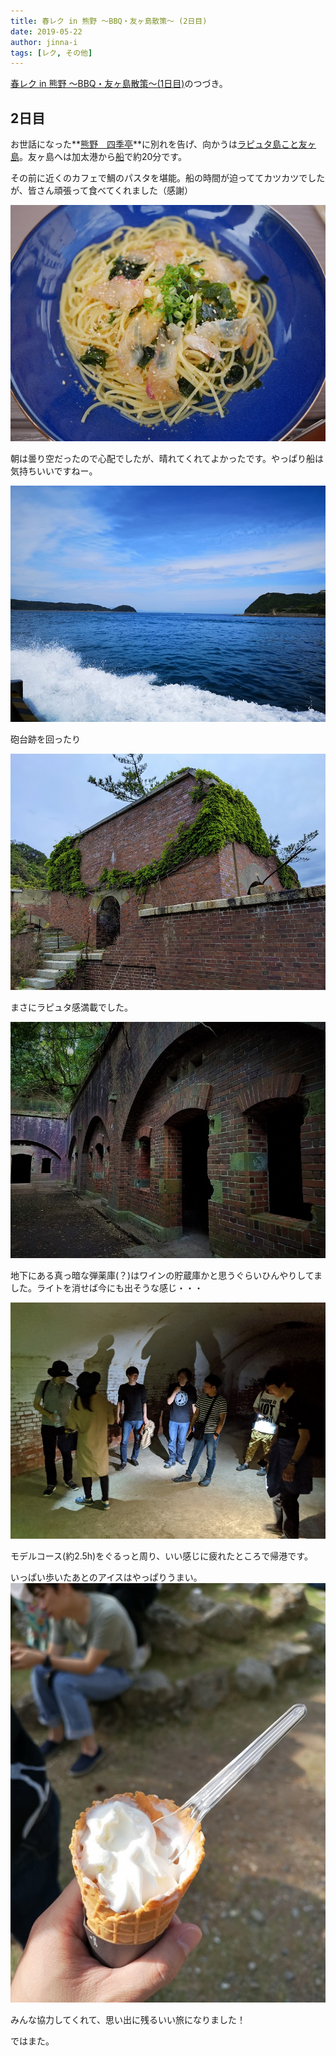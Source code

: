 ```yaml
---
title: 春レク in 熊野 ～BBQ・友ヶ島散策～ (2日目)
date: 2019-05-22
author: jinna-i
tags: [レク, その他]
---
```


[春レク in 熊野 ～BBQ・友ヶ島散策～(1日目)](/2019-spring-recreation-day1)のつづき。

## 2日目

お世話になった**[熊野　四季亭](http://kumano.shikitei.info/)**に別れを告げ、向かうは[ラピュタ島こと友ヶ島](http://www.wakayamakanko.com/sightseeing/nature2.html)。友ヶ島へは加太港から[船](http://tomogashimakisen.com/)で約20分です。

その前に近くのカフェで鯛のパスタを堪能。船の時間が迫っててカツカツでしたが、皆さん頑張って食べてくれました（感謝）

![](images/2019-spring-recreation-day2-1.jpg)

朝は曇り空だったので心配でしたが、晴れてくれてよかったです。やっぱり船は気持ちいいですねー。

![](images/2019-spring-recreation-day2-2.jpg)

砲台跡を回ったり

![](images/2019-spring-recreation-day2-3.jpg)



まさにラピュタ感満載でした。

![](images/2019-spring-recreation-day2-4.jpg)

地下にある真っ暗な弾薬庫(？)はワインの貯蔵庫かと思うぐらいひんやりしてました。ライトを消せば今にも出そうな感じ・・・

![](images/2019-spring-recreation-day2-5.jpg)

モデルコース(約2.5h)をぐるっと周り、いい感じに疲れたところで帰港です。

いっぱい歩いたあとのアイスはやっぱりうまい。
![](images/2019-spring-recreation-day2-6.jpg)

みんな協力してくれて、思い出に残るいい旅になりました！

ではまた。